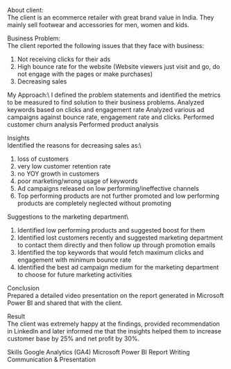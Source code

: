 About client:\
The client is an ecommerce retailer with great brand value in India. They mainly sell footwear and accessories for men, women and kids. 

Business Problem:\
The client reported the following issues that they face with business:
1. Not receiving clicks for their ads
2. High bounce rate for the website (Website viewers just visit and go, do not engage with the pages or make purchases)
3. Decreasing sales

My Approach:\ 
I defined the problem statements and identified the metrics to be measured to find solution to their business problems.
Analyzed keywords based on clicks and engagement rate
Analyzed various ad campaigns against bounce rate, engagement rate and clicks.
Performed customer churn analysis 
Performed product analysis

Insights\
Identified the reasons for decreasing sales as:\
1. loss of customers
2. very low customer retention rate
3. no YOY growth in customers
4. poor marketing/wrong usage of keywords
5. Ad campaigns released on low performing/ineffective channels
6. Top performing products are not further promoted and low performing products are completely neglected without promoting

Suggestions to the marketing department\
1. Identified low performing products and suggested boost for them
2. Identified lost customers recently and suggested marketing department to contact them directly and then follow up through promotion emails
3. Identified the top keywords that would fetch maximum clicks and engagement with minimum bounce rate
4. Identified the best ad campaign medium for the marketing department to choose for future marketing activities

Conclusion\
Prepared a detailed video presentation on the report generated in Microsoft Power BI and shared that with the client.

Result\
The client was extremely happy at the findings, provided recommendation in LinkedIn and later informed me that the insights helped them to increase customer base by 25% and net profit by 30%.

Skills
Google Analytics (GA4)
Microsoft Power BI
Report Writing
Communication & Presentation

